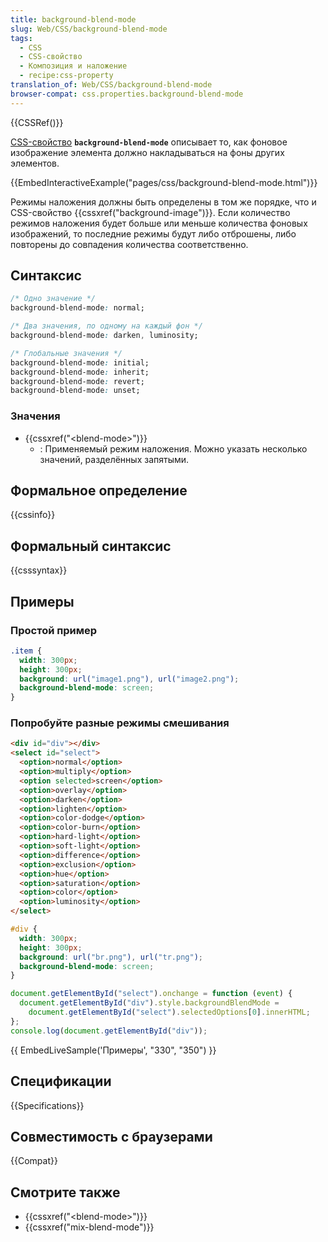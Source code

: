 ```yaml
---
title: background-blend-mode
slug: Web/CSS/background-blend-mode
tags:
  - CSS
  - CSS-свойство
  - Композиция и наложение
  - recipe:css-property
translation_of: Web/CSS/background-blend-mode
browser-compat: css.properties.background-blend-mode
---
```


{{CSSRef()}}

[CSS-свойство](/ru/docs/Web/CSS) **`background-blend-mode`** описывает то, как фоновое изображение элемента должно накладываться на фоны других элементов.

{{EmbedInteractiveExample("pages/css/background-blend-mode.html")}}

Режимы наложения должны быть определены в том же порядке, что и CSS-свойство {{cssxref("background-image")}}. Если количество режимов наложения будет больше или меньше количества фоновых изображений, то последние режимы будут либо отброшены, либо повторены до совпадения количества соответственно.

## Cинтаксис

```css
/* Одно значение */
background-blend-mode: normal;

/* Два значения, по одному на каждый фон */
background-blend-mode: darken, luminosity;

/* Глобальные значения */
background-blend-mode: initial;
background-blend-mode: inherit;
background-blend-mode: revert;
background-blend-mode: unset;
```

### Значения

- {{cssxref("&lt;blend-mode&gt;")}}
  - : Применяемый режим наложения. Можно указать несколько значений, разделённых запятыми.

## Формальное определение

{{cssinfo}}

## Формальный синтаксис

{{csssyntax}}

## Примеры

### Простой пример

```css
.item {
  width: 300px;
  height: 300px;
  background: url("image1.png"), url("image2.png");
  background-blend-mode: screen;
}
```

### Попробуйте разные режимы смешивания

```html hidden
<div id="div"></div>
<select id="select">
  <option>normal</option>
  <option>multiply</option>
  <option selected>screen</option>
  <option>overlay</option>
  <option>darken</option>
  <option>lighten</option>
  <option>color-dodge</option>
  <option>color-burn</option>
  <option>hard-light</option>
  <option>soft-light</option>
  <option>difference</option>
  <option>exclusion</option>
  <option>hue</option>
  <option>saturation</option>
  <option>color</option>
  <option>luminosity</option>
</select>
```

```css hidden
#div {
  width: 300px;
  height: 300px;
  background: url("br.png"), url("tr.png");
  background-blend-mode: screen;
}
```

```js hidden
document.getElementById("select").onchange = function (event) {
  document.getElementById("div").style.backgroundBlendMode =
    document.getElementById("select").selectedOptions[0].innerHTML;
};
console.log(document.getElementById("div"));
```

{{ EmbedLiveSample('Примеры', "330", "350") }}

## Спецификации

{{Specifications}}

## Совместимость с браузерами

{{Compat}}

## Смотрите также

- {{cssxref("&lt;blend-mode&gt;")}}
- {{cssxref("mix-blend-mode")}}
